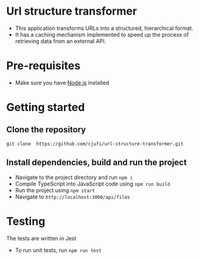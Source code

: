 # Url structure transformer

- This application transforms URLs into a structured, hierarchical format.
- It has a caching mechanism implemented to speed up the process of retrieving data from an external API.

# Pre-requisites

* Make sure you have [Node.js](https://nodejs.org/en/) installed

# Getting started

## Clone the repository
`git clone  https://github.com/cjufi/url-structure-transformer.git`

## Install dependencies, build and run the project
* Navigate to the project directory and run `npm i`
* Compile TypeScript into JavaScript code using `npm run build`
* Run the project using `npm start`
* Navigate to `http://localhost:3000/api/files`

# Testing
The tests are written in Jest
* To run unit tests, run `npm run test`
